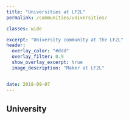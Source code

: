 ```yaml
---
title: "Universities at LF2L"
permalink: /communities/universities/

classes: wide

excerpt: "University community at the LF2L"
header:
  overlay_color: "#ddd"
  overlay_filter: 0.9
  show_overlay_excerpt: true 
  image_description: "Maker at LF2L"


date: 2018-09-07
---
```



## University